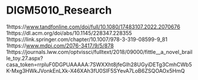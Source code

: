 # DIGM5010_Research
1https://www.tandfonline.com/doi/full/10.1080/17483107.2022.2070676
1https://dl.acm.org/doi/abs/10.1145/228347.228355
1https://link.springer.com/chapter/10.1007/978-3-319-08599-9_81
1https://www.mdpi.com/2076-3417/9/5/878
1https://journals.lww.com/optvissci/fulltext/2018/09000/fittle__a_novel_braille_toy.27.aspx?casa_token=rrpluF0DGPUAAAAA:7SWXXht8jfeGIh28UGyiDETg3CmhCWb5K-Mxg3HWkJVonkEnLXk-X46XAh3fU0SIF5SYevA7LoB6ZSQOAOx5HmQ
